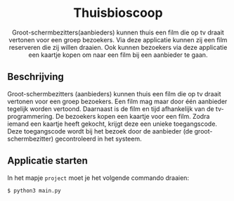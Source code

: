 <h1 align="center">Thuisbioscoop</h1>

<p align="center">
Groot-schermbezitters(aanbieders) kunnen thuis een film die op tv draait vertonen voor een groep bezoekers. Via deze applicatie
kunnen zij een film reserveren die zij willen draaien. Ook kunnen bezoekers via deze applicatie een kaartje kopen om naar een
film bij een aanbieder te gaan.
</p>

## Beschrijving
Groot-schermbezitters (aanbieders) kunnen thuis een film die op tv draait vertonen voor een groep
bezoekers. Een film mag maar door één aanbieder tegelijk worden vertoond. Daarnaast is de film
en tijd afhankelijk van de tv-programmering. De bezoekers kopen een kaartje voor een film. Zodra iemand
een kaartje heeft gekocht, krijgt deze een unieke toegangscode. Deze toegangscode wordt bij het
bezoek door de aanbieder (de groot-schermbezitter) gecontroleerd in het systeem.


## Applicatie starten
In het mapje `project` moet je het volgende commando draaien:
```
$ python3 main.py

```